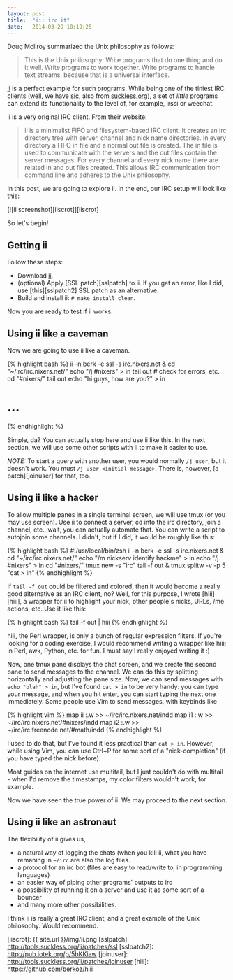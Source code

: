 ```yaml
---
layout: post
title:  "ii: irc it"
date:   2014-03-29 18:19:25
---
```


Doug McIlroy summarized the Unix philosophy as follows:

> This is the Unix philosophy: Write programs that do one thing and do it well. Write programs to work together. Write programs to handle text streams, because that is a universal interface.

[ii][ii] is a perfect example for such programs. While being one of the tiniest IRC clients (well, we have [sic][sic], also from [suckless.org][suckless]), a set of _little_ programs can extend its functionality to the level of, for example, irssi or weechat.

ii is a very original IRC client. From their website:

> ii is a minimalist FIFO and filesystem-based IRC client. It creates an irc directory tree with server, channel and nick name directories. In every directory a FIFO in file and a normal out file is created. The in file is used to communicate with the servers and the out files contain the server messages. For every channel and every nick name there are related in and out files created. This allows IRC communication from command line and adheres to the Unix philosophy.

In this post, we are going to explore ii. In the end, our IRC setup will look like this:

[![ii screenshot][iiscrot]][iiscrot]

So let's begin!

## Getting ii

Follow these steps:

* Download [ii][ii].
* (optional) Apply [SSL patch][sslpatch] to ii. If you get an error, like I did, use [this][sslpatch2] SSL patch as an alternative.
* Build and install ii: `# make install clean`.

Now you are ready to test if ii works.

## Using ii like a caveman

Now we are going to use ii like a caveman.

{% highlight bash %}
ii -n berk -e ssl -s irc.nixers.net &
cd "~/irc/irc.nixers.net/"
echo "/j #nixers" > in
tail out # check for errors, etc.
cd "#nixers/"
tail out
echo "hi guys, how are you?" > in
# ...
{% endhighlight %}

Simple, da? You can actually stop here and use ii like this. In the next section, we will use some other scripts with ii to make it easier to use.

*NOTE:* To start a query with another user, you would normally `/j user`, but it doesn't work. You must `/j user <initial message>`. There is, however, [a patch][joinuser] for that, too.

## Using ii like a hacker

To allow multiple panes in a single terminal screen, we will use tmux (or you may use screen). Use ii to connect a server, cd into the irc directory, join a channel, etc., wait, you can actually automate that. You can write a script to autojoin some channels. I didn't, but if I did, it would be roughly like this:

{% highlight bash %}
#!/usr/local/bin/zsh
ii -n berk -e ssl -s irc.nixers.net &
cd "~/irc/irc.nixers.net/"
echo "/m nickserv identify hackme" > in
echo "/j #nixers" > in
cd "#nixers/"
tmux new -s "irc"
tail -f out &
tmux splitw -v -p 5 "cat > in"
{% endhighlight %}

If `tail -f out` could be filtered and colored, then it would become a really good alternative as an IRC client, no? Well, for this purpose, I wrote [hiii][hiii], a wrapper for ii to highlight your nick, other people's nicks, URLs, /me actions, etc. Use it like this:

{% highlight bash %}
tail -f out | hiii
{% endhighlight %}

hiii, the Perl wrapper, is only a bunch of regular expression filters. If you're looking for a coding exercise, I would recommend writing a wrapper like hiii; in Perl, awk, Python, etc. for fun. I must say I really enjoyed writing it :)

Now, one tmux pane displays the chat screen, and we create the second pane to send messages to the channel. We can do this by splitting horizontally and adjusting the pane size. Now, we can send messages with `echo "blah" > in`, but I've found `cat > in` to be very handy: you can type your message, and when you hit enter, you can start typing the next one immediately. Some people use Vim to send messages, with keybinds like

{% highlight vim %}
map <leader>ii :.w >> ~/irc/irc.nixers.net/in<CR>dd
map <leader>i1 :.w >> ~/irc/irc.nixers.net/\#nixers/in<CR>dd
map <leader>i2 :.w >> ~/irc/irc.freenode.net/\#math/in<CR>dd
{% endhighlight %}

I used to do that, but I've found it less practical than `cat > in`. However, while using Vim, you can use Ctrl+P for some sort of a "nick-completion" (if you have typed the nick before).

Most guides on the internet use multitail, but I just couldn't do with multitail - when I'd remove the timestamps, my color filters wouldn't work, for example.

Now we have seen the true power of ii. We may proceed to the next section.

## Using ii like an astronaut

The flexibility of ii gives us,

* a natural way of logging the chats (when you kill ii, what you have remaning in `~/irc` are also the log files.
* a protocol for an irc bot (files are easy to read/write to, in programming languages)
* an easier way of piping other programs' outputs to irc
* a possibility of running it on a server and use it as some sort of a bouncer
* and many more other possibilities.

I think ii is really a great IRC client, and a great example of the Unix philosophy. Would recommend.

[ii]: http://tools.suckless.org/ii/
[sic]: http://tools.suckless.org/sic/
[suckless]: http://suckless.org/
[iiscrot]: {{ site.url }}/img/ii.png
[sslpatch]: http://tools.suckless.org/ii/patches/ssl
[sslpatch2]: http://pub.iotek.org/p/5bKKiaw
[joinuser]: http://tools.suckless.org/ii/patches/joinuser
[hiii]: https://github.com/berkoz/hiii
